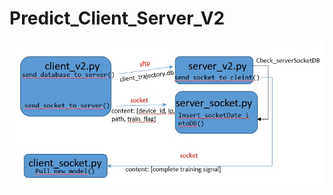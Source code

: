 # Predict_Client_Server_V2
![image](https://github.com/Leoshiou/Predict_Client_Server_V2/blob/master/20200423_client-server_%E6%9E%B6%E6%A7%8B.jpg)
